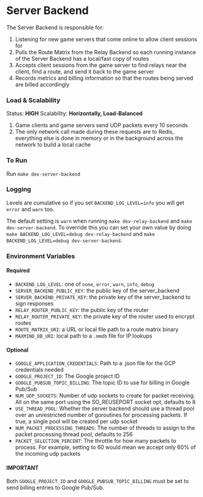 # Server Backend

The Server Backend is responsible for:

1. Listening for new game servers that come online to allow client sessions for
2. Pulls the Route Matrix from the Relay Backend so each running instance of the Server Backend has a local/fast copy of routes
3. Accepts client sessions from the game server to find relays near the client, find a route, and send it back to the game server
4. Records metrics and billing information so that the routes being served are billed accordingly

### Load & Scalability

Status: **HIGH**
Scalability: **Horizontally, Load-Balanced**

1. Game clients and game servers send UDP packets every 10 seconds
2. The only network call made during these requests are to Redis, everything else is done in memory or in the background across the network to build a local cache

### To Run

Run `make dev-server-backend`

### Logging

Levels are cumulative so if you set `BACKEND_LOG_LEVEL=info` you will get `error` and `warn` too.

The default setting is `warn` when running `make dev-relay-backend` and `make dev-server-backend`. To override this you can set your own value by doing `make BACKEND_LOG_LEVEL=debug dev-relay-backend` and `make BACKEND_LOG_LEVEL=debug dev-server-backend`.

### Environment Variables

#### Required

- `BACKEND_LOG_LEVEL`: one of `none`, `error`, `warn`, `info`, `debug`
- `SERVER_BACKEND_PUBLIC_KEY`: the public key of the server_backend
- `SERVER_BACKEND_PRIVATE_KEY`: the private key of the server_backend to sign responses
- `RELAY_ROUTER_PUBLIC_KEY`: the public key of the router
- `RELAY_ROUTER_PRIVATE_KEY`: the private key of the router used to encrypt routes
- `ROUTE_MATRIX_URI`: a URL or local file path to a route matrix binary
- `MAXMIND_DB_URI`: local path to a `.mmdb` file for IP lookups

#### Optional

- `GOOGLE_APPLICATION_CREDENTIALS`: Path to a .json file for the GCP credentials needed
- `GOOGLE_PROJECT_ID`: The Google project ID
- `GOOGLE_PUBSUB_TOPIC_BILLING`: The topic ID to use for billing in Google Pub/Sub
- `NUM_UDP_SOCKETS`: Number of udp sockets to create for packet receiving. All on the same port using the SO_REUSEPORT socket opt, defaults to 8
- `USE_THREAD_POOL`: Whether the server backend should use a thread pool over an unrestricted number of goroutines for processing packets. If true, a single pool will be created per udp socket
- `NUM_PACKET_PROCESSING_THREADS`: The number of threads to assign to the packet processing thread pool, defaults to 256
- `PACKET_SELECTION_PERCENT`: The throttle for how many packets to process. For example, setting to 60 would mean we accept only 60% of the incoming udp packets

#### IMPORTANT

Both `GOOGLE_PROJECT_ID` and `GOOGLE_PUBSUB_TOPIC_BILLING` must be set to send billing entries to Google Pub/Sub.
